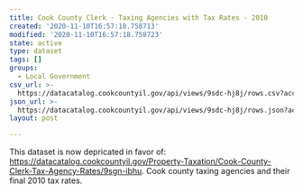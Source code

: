 ```yaml
---
title: Cook County Clerk - Taxing Agencies with Tax Rates - 2010
created: '2020-11-10T16:57:18.758713'
modified: '2020-11-10T16:57:18.758723'
state: active
type: dataset
tags: []
groups:
  - Local Government
csv_url: >-
  https://datacatalog.cookcountyil.gov/api/views/9sdc-hj8j/rows.csv?accessType=DOWNLOAD
json_url: >-
  https://datacatalog.cookcountyil.gov/api/views/9sdc-hj8j/rows.json?accessType=DOWNLOAD
layout: post

---
```

This dataset is now depricated in favor of: https://datacatalog.cookcountyil.gov/Property-Taxation/Cook-County-Clerk-Tax-Agency-Rates/9sgn-ibhu. Cook county taxing agencies and their final 2010 tax rates.
